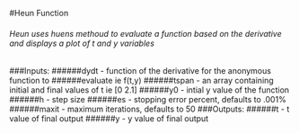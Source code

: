 #Heun Function
###### Heun uses huens methoud to evaluate a function based on the derivative and displays a plot of t and y variables
###Inputs:
######dydt - function of the derivative for the anonymous function to
######evaluate ie f(t,y)
######tspan - an array containing initial and final values of t ie [0 2.1]
######y0 - intial y value of the function
######h - step size
######es - stopping error percent, defaults to .001%
######maxit - maximum iterations, defaults to 50
###Outputs:
######t - t value of final output
######y - y value of final output
